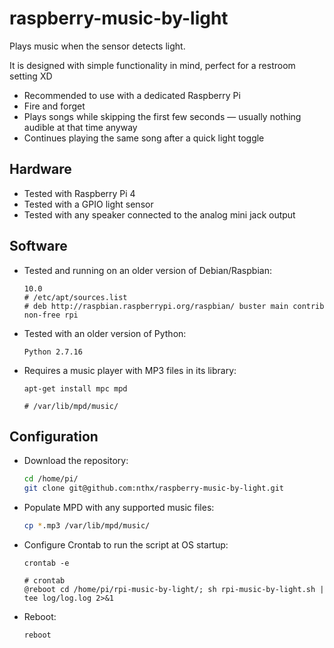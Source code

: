 # raspberry-music-by-light
Plays music when the sensor detects light.

It is designed with simple functionality in mind, perfect for a restroom setting XD
* Recommended to use with a dedicated Raspberry Pi
* Fire and forget
* Plays songs while skipping the first few seconds — usually nothing audible at that time anyway
* Continues playing the same song after a quick light toggle

## Hardware
* Tested with Raspberry Pi 4
* Tested with a GPIO light sensor
* Tested with any speaker connected to the analog mini jack output

## Software
* Tested and running on an older version of Debian/Raspbian:
    ```
    10.0
    # /etc/apt/sources.list
    # deb http://raspbian.raspberrypi.org/raspbian/ buster main contrib non-free rpi
    ```

* Tested with an older version of Python:
    ```
    Python 2.7.16
    ```

* Requires a music player with MP3 files in its library:
    ```
    apt-get install mpc mpd

    # /var/lib/mpd/music/
    ```

## Configuration

* Download the repository:
    ```sh
    cd /home/pi/
    git clone git@github.com:nthx/raspberry-music-by-light.git
    ```

* Populate MPD with any supported music files:
    ```sh
    cp *.mp3 /var/lib/mpd/music/
    ```

* Configure Crontab to run the script at OS startup:
    ```
    crontab -e
    ```

    ```
    # crontab
    @reboot cd /home/pi/rpi-music-by-light/; sh rpi-music-by-light.sh | tee log/log.log 2>&1
    ```

* Reboot:
    ```
    reboot
    ```

